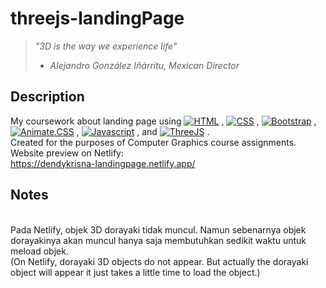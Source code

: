 # threejs-landingPage

> _"3D is the way we experience life"_
> - _Alejandro González Iñárritu, Mexican Director_

## Description
My coursework about landing page using [![HTML](https://img.shields.io/badge/html-%205%20%20%20-red)](https://img.shields.io/badge/html-%205%20%20%20-red) ,
[![CSS](https://img.shields.io/badge/css-3-orange)](https://img.shields.io/badge/css-3-orange) ,
[![Bootstrap](https://img.shields.io/badge/bootstrap-5.0.0-blueviolet)](https://img.shields.io/badge/bootstrap-5.0.0-blueviolet) ,
[![Animate.CSS](https://img.shields.io/badge/animate.css-4.1.1-blue)](https://img.shields.io/badge/animate.css-4.1.1-blue) ,
[![Javascript](https://img.shields.io/badge/javascript-V8-yellow)](https://img.shields.io/badge/javascript-V8-yellow) ,
and [![ThreeJS](https://img.shields.io/badge/threejs-0.85-green)](https://img.shields.io/badge/threejs-0.85-green)
.
<br>
Created for the purposes of Computer Graphics course assignments.
<br>
Website preview on Netlify:
<br>
https://dendykrisna-landingpage.netlify.app/
## Notes
<br>
Pada Netlify, objek 3D dorayaki tidak muncul. Namun sebenarnya objek dorayakinya akan muncul hanya saja membutuhkan sedikit waktu untuk meload objek.
<br>
(On Netlify, dorayaki 3D objects do not appear. But actually the dorayaki object will appear it just takes a little time to load the object.)
